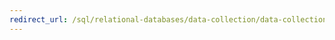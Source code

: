```yaml
---
redirect_url: /sql/relational-databases/data-collection/data-collection?view=sql-server-2014
---
```

